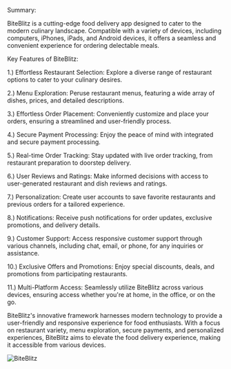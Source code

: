Summary:

BiteBlitz is a cutting-edge food delivery app designed to cater to the modern culinary landscape. Compatible with a variety of devices, including computers, iPhones, iPads, and Android devices, it offers a seamless and convenient experience for ordering delectable meals.

Key Features of BiteBlitz:

1.) Effortless Restaurant Selection: Explore a diverse range of restaurant options to cater to your culinary desires.

2.) Menu Exploration: Peruse restaurant menus, featuring a wide array of dishes, prices, and detailed descriptions.

3.) Effortless Order Placement: Conveniently customize and place your orders, ensuring a streamlined and user-friendly process.

4.) Secure Payment Processing: Enjoy the peace of mind with integrated and secure payment processing.

5.) Real-time Order Tracking: Stay updated with live order tracking, from restaurant preparation to doorstep delivery.

6.) User Reviews and Ratings: Make informed decisions with access to user-generated restaurant and dish reviews and ratings.

7.) Personalization: Create user accounts to save favorite restaurants and previous orders for a tailored experience.

8.) Notifications: Receive push notifications for order updates, exclusive promotions, and delivery details.

9.) Customer Support: Access responsive customer support through various channels, including chat, email, or phone, for any inquiries or assistance.

10.) Exclusive Offers and Promotions: Enjoy special discounts, deals, and promotions from participating restaurants.

11.) Multi-Platform Access: Seamlessly utilize BiteBlitz across various devices, ensuring access whether you're at home, in the office, or on the go.

BiteBlitz's innovative framework harnesses modern technology to provide a user-friendly and responsive experience for food enthusiasts. With a focus on restaurant variety, menu exploration, secure payments, and personalized experiences, BiteBlitz aims to elevate the food delivery experience, making it accessible from various devices.

![BiteBlitz](https://github.com/ImmortalFireKing/BiteBlitz/assets/149437730/60ee0d8c-4f0a-45c7-bc86-9bb4d4c43715)

